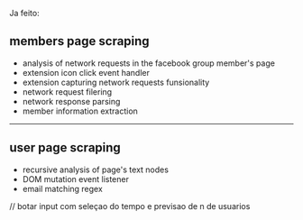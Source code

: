 Ja feito:
## members page scraping
- analysis of network requests in the facebook group member's page
- extension icon click event handler
- extension capturing network requests funsionality
- network request filering
- network response parsing
- member information extraction

----------
## user page scraping

- recursive analysis of page's text nodes
- DOM mutation event listener
- email matching regex



// botar input com seleçao do tempo e previsao de n de usuarios